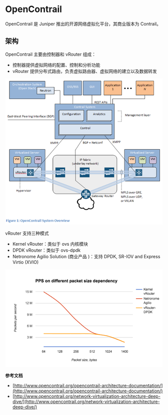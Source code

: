# OpenContrail

OpenContrail 是 Juniper 推出的开源网络虚拟化平台，其商业版本为 Contrail。

## 架构

OpenContrail 主要由控制器和 vRouter 组成：

* 控制器提供虚拟网络的配置、控制和分析功能
* vRouter 提供分布式路由，负责虚拟路由器、虚拟网络的建立以及数据转发

![](../../.gitbook/assets/Figure01%20%282%29.png)

vRouter 支持三种模式

* Kernel vRouter：类似于 ovs 内核模块
* DPDK vRouter：类似于 ovs-dpdk
* Netronome Agilio Solution \(商业产品 \)：支持 DPDK, SR-IOV and Express Virtio \(XVIO\)

![](../../.gitbook/assets/image05%20%282%29.png)

**参考文档**

* [http://www.opencontrail.org/opencontrail-architecture-documentation/](http://www.opencontrail.org/opencontrail-architecture-documentation/)
* [http://www.opencontrail.org/network-virtualization-architecture-deep-dive/](http://www.opencontrail.org/network-virtualization-architecture-deep-dive/)
